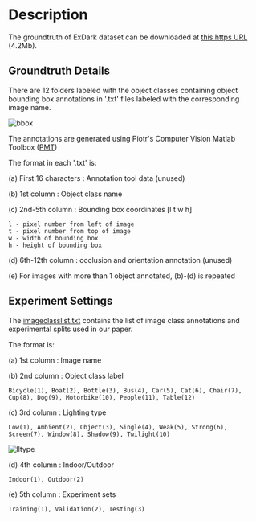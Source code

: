 # Description 

The groundtruth of ExDark dataset can be downloaded at [this https URL](https://drive.google.com/file/d/1P3iO3UYn7KoBi5jiUkogJq96N6maZS1i/view?usp=sharing) (4.2Mb).

## Groundtruth Details

There are 12 folders labeled with the object classes containing object bounding box annotations in '.txt' files labeled with the corresponding image name. 

![bbox](annotations.png)

The annotations are generated using Piotr's Computer Vision Matlab Toolbox ([PMT](https://pdollar.github.io/toolbox/))

The format in each '.txt' is:

(a) First 16 characters : Annotation tool data (unused)

(b) 1st column : Object class name

(c) 2nd-5th column : Bounding box coordinates [l t w h]
    
    l - pixel number from left of image
    t - pixel number from top of image
    w - width of bounding box
    h - height of bounding box

(d) 6th-12th column : occlusion and orientation annotation (unused)

(e) For images with more than 1 object annotated, (b)-(d) is repeated


## Experiment Settings

The [imageclasslist.txt](https://github.com/cs-chan/Exclusively-Dark-Image-Dataset/blob/master/Groundtruth/imageclasslist.txt) contains the list of image class annotations and experimental splits used in our paper.

The format is:

(a) 1st column : Image name

(b) 2nd column : Object class label 

    Bicycle(1), Boat(2), Bottle(3), Bus(4), Car(5), Cat(6), Chair(7), Cup(8), Dog(9), Motorbike(10), People(11), Table(12)

(c) 3rd column : Lighting type 

    Low(1), Ambient(2), Object(3), Single(4), Weak(5), Strong(6), Screen(7), Window(8), Shadow(9), Twilight(10)
    
![lltype](exdark1.png)

(d) 4th column : Indoor/Outdoor 
    
    Indoor(1), Outdoor(2)

(e) 5th column : Experiment sets 
    
    Training(1), Validation(2), Testing(3)


